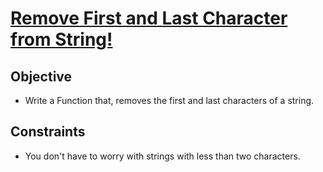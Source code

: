 # [Remove First and Last Character from String!](https://www.codewars.com/kata/56bc28ad5bdaeb48760009b0/python)

## Objective

- Write a Function that, removes the first and last characters of a string.

## Constraints

- You don't have to worry with strings with less than two characters.